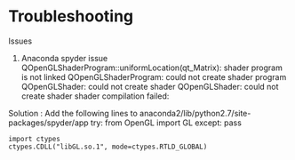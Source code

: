 # Troubleshooting

Issues
 1. Anaconda spyder issue
    QOpenGLShaderProgram::uniformLocation(qt_Matrix): shader program is not linked
    QOpenGLShaderProgram: could not create shader program
    QOpenGLShader: could not create shader
    QOpenGLShader: could not create shader
    shader compilation failed:
    
Solution :
    Add the following lines to anaconda2/lib/python2.7/site-packages/spyder/app
    try:
        from OpenGL import GL
    except:
        pass

    import ctypes
    ctypes.CDLL("libGL.so.1", mode=ctypes.RTLD_GLOBAL)
